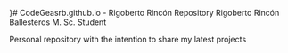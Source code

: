 }# CodeGeasrb.github.io - Rigoberto Rincón Repository
Rigoberto Rincón Ballesteros
M. Sc. Student 

Personal repository with the intention to share my latest projects

